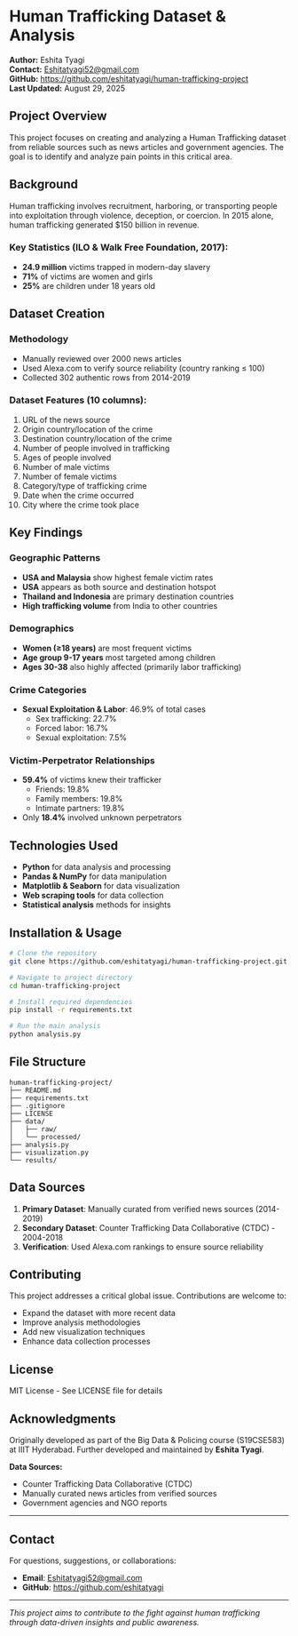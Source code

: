 # Human Trafficking Dataset & Analysis

**Author:** Eshita Tyagi  
**Contact:** Eshitatyagi52@gmail.com  
**GitHub:** https://github.com/eshitatyagi/human-trafficking-project  
**Last Updated:** August 29, 2025

## Project Overview

This project focuses on creating and analyzing a Human Trafficking dataset from reliable sources such as news articles and government agencies. The goal is to identify and analyze pain points in this critical area.

## Background

Human trafficking involves recruitment, harboring, or transporting people into exploitation through violence, deception, or coercion. In 2015 alone, human trafficking generated $150 billion in revenue.

### Key Statistics (ILO & Walk Free Foundation, 2017):
- **24.9 million** victims trapped in modern-day slavery
- **71%** of victims are women and girls
- **25%** are children under 18 years old

## Dataset Creation

### Methodology
- Manually reviewed over 2000 news articles
- Used Alexa.com to verify source reliability (country ranking ≤ 100)
- Collected 302 authentic rows from 2014-2019

### Dataset Features (10 columns):
1. URL of the news source
2. Origin country/location of the crime
3. Destination country/location of the crime
4. Number of people involved in trafficking
5. Ages of people involved
6. Number of male victims
7. Number of female victims
8. Category/type of trafficking crime
9. Date when the crime occurred
10. City where the crime took place

## Key Findings

### Geographic Patterns
- **USA and Malaysia** show highest female victim rates
- **USA** appears as both source and destination hotspot
- **Thailand and Indonesia** are primary destination countries
- **High trafficking volume** from India to other countries

### Demographics
- **Women (≥18 years)** are most frequent victims
- **Age group 9-17 years** most targeted among children
- **Ages 30-38** also highly affected (primarily labor trafficking)

### Crime Categories
- **Sexual Exploitation & Labor**: 46.9% of total cases
  - Sex trafficking: 22.7%
  - Forced labor: 16.7%
  - Sexual exploitation: 7.5%

### Victim-Perpetrator Relationships
- **59.4%** of victims knew their trafficker
  - Friends: 19.8%
  - Family members: 19.8%
  - Intimate partners: 19.8%
- Only **18.4%** involved unknown perpetrators

## Technologies Used

- **Python** for data analysis and processing
- **Pandas & NumPy** for data manipulation
- **Matplotlib & Seaborn** for data visualization
- **Web scraping tools** for data collection
- **Statistical analysis** methods for insights

## Installation & Usage

```bash
# Clone the repository
git clone https://github.com/eshitatyagi/human-trafficking-project.git

# Navigate to project directory
cd human-trafficking-project

# Install required dependencies
pip install -r requirements.txt

# Run the main analysis
python analysis.py
```

## File Structure

```
human-trafficking-project/
├── README.md
├── requirements.txt
├── .gitignore
├── LICENSE
├── data/
│   ├── raw/
│   └── processed/
├── analysis.py
├── visualization.py
└── results/
```

## Data Sources

1. **Primary Dataset**: Manually curated from verified news sources (2014-2019)
2. **Secondary Dataset**: Counter Trafficking Data Collaborative (CTDC) - 2004-2018
3. **Verification**: Used Alexa.com rankings to ensure source reliability

## Contributing

This project addresses a critical global issue. Contributions are welcome to:
- Expand the dataset with more recent data
- Improve analysis methodologies
- Add new visualization techniques
- Enhance data collection processes

## License

MIT License - See LICENSE file for details

## Acknowledgments

Originally developed as part of the Big Data & Policing course (S19CSE583) at IIIT Hyderabad.
Further developed and maintained by **Eshita Tyagi**.

**Data Sources:**
- Counter Trafficking Data Collaborative (CTDC)
- Manually curated news articles from verified sources
- Government agencies and NGO reports

---

## Contact

For questions, suggestions, or collaborations:
- **Email**: Eshitatyagi52@gmail.com
- **GitHub**: https://github.com/eshitatyagi

---

*This project aims to contribute to the fight against human trafficking through data-driven insights and public awareness.*
